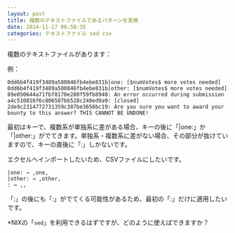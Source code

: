 ```yaml
---
layout: post
title: 複数のテキストファイルであるパターンを変換
date: 2014-11-17 06:58:35
categories: テキストファイル sed csv
---
```

<!-- {% raw %} -->
<p>複数のテキストファイルがあります：</p>

<p>例：</p>

<pre><code>0dd6b4f419f3489a580846fb4ebe831b|one: [$numVotes$ more votes needed]
0dd6b4f419f3489a580846fb4ebe831b|other: [$numVotes$ more votes needed]
89e050644a71fbf8170e280f59fb8940: An error occurred during submission
a4c510816f6c806507bb528c240ed9a9: [closed]
2de9c2314772731359c387be3656bc19: Are you sure you want to award your bounty to this answer? THIS CANNOT BE UNDONE!
</code></pre>

<p>最初はキーで、複数系が単独系に差がある場合、キーの後に「|one:」か「|other:」がでてきます。単独系・複数系に差がない場合、その部分が抜けていますので、キーの直後に「:」しかないです。</p>

<p>エクセルへインポートしたいため、CSVファイルにしたいです。</p>

<pre><code>|one: → ,one,
|other: → ,other,
: → ,,
</code></pre>

<p>「:」の後にも「:」がでてくる可能性があるため、最初の「:」だけに適用したいです。</p>

<p>*NIXの「<code>sed</code>」を利用できるはずですが、どのように使えばできますか？</p>
<!-- {% endraw %} -->
